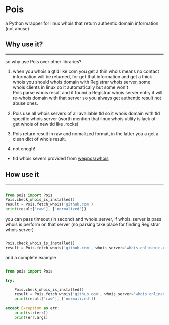 # Pois
a Python wrapper for linux whois that return authentic domain information (not abuse)



## Why use it?


---


so why use Pois over other libraries? <br>


1. when you whois a gtld like com you get a thin whois means no contact information will be returned, for get that information and get a thick whois you should whois domain with 
Registrar whois server, some whois clients in linux do it automatically but some won't<br>
Pois parse whois result and if found a Registrar whois server entry it will re-whois domain with that server
so you always get authentic result not abuse ones.

2. Pois use all whois servers of all available tld so it whois domain with tld specific whois server (worth mention that linux whois utility is lack of get whois of new tld like .rocks)

3. Pois return result in raw and nomalized format, in the latter you a get a clean dict of whois result.


4. not enogh!


* tld whois severs provided from [weppos/whois](https://github.com/weppos/whois/)



## How use it


---



```python

from pois import Pois
Pois.check_whois_is_installed()
result = Pois.fetch_whois('github.com')
print(result['raw'], ['normalized'])

```


you can pass timeout (in second) and whois_server, if whois_server is pass whois is perform on that server (no parsing take place for finding Registrar whois server)



```python

Pois.check_whois_is_installed()
result = Pois.fetch_whois('github.com', whois_server='whois.onlinenic.com', timeout=5)

```


and a complete example



```python

from pois import Pois

try:

    Pois.check_whois_is_installed()
    result = Pois.fetch_whois('github.com', whois_server='whois.onlinenic.com', timeout=5)
    print(result['raw'], ['normalized'])
    
except Exception as err:
    print(str(err))
    print(err.args)
    
```





